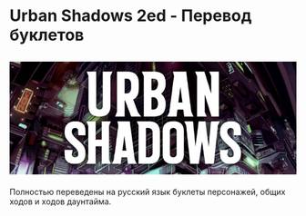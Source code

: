 # Urban Shadows 2ed - Перевод буклетов
![us_pic](https://github.com/OQASergey/U_Shad_2ed_Rus/raw/main/git_pic.jpg)
---
Полностью переведены на русский язык буклеты персонажей, общих ходов и ходов даунтайма.
